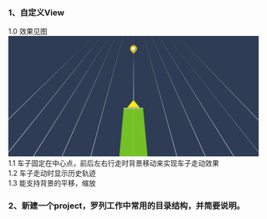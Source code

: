 ### 1、自定义View
1.0 效果见图
![image](https://github.com/kevenliu3/homework/blob/master/imgRes/20190813110130.jpg)
1.1 车子固定在中心点，前后左右行走时背景移动来实现车子走动效果<br>
1.2 车子走动时显示历史轨迹<br>
1.3 能支持背景的平移，缩放<br>

### 2、新建一个project，罗列工作中常用的目录结构，并简要说明。
